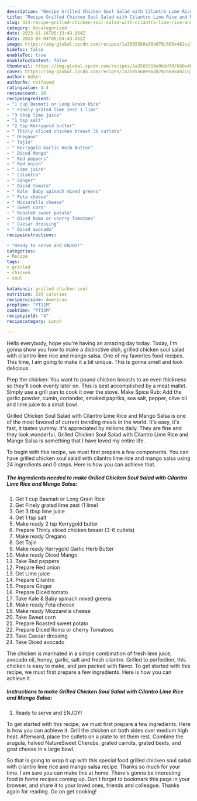 ```yaml
---
description: "Recipe Grilled Chicken Soul Salad with Cilantro Lime Rice and Mango Salsa yang Delicious}"
title: "Recipe Grilled Chicken Soul Salad with Cilantro Lime Rice and Mango Salsa yang Delicious}"
slug: 423-recipe-grilled-chicken-soul-salad-with-cilantro-lime-rice-and-mango-salsa-yang-delicious
category: Uncategorized
date: 2023-01-16T05:13:49.864Z
date: 2023-04-04T05:04:43.452Z
image: https://img-global.cpcdn.com/recipes/1a3585560e96dd70/680x482cq70/grilled-chicken-soul-salad-with-cilantro-lime-rice-and-mango-salsa-recipe-main-photo.jpg
hideToc: false
enableToc: true
enableTocContent: false
thumbnail: https://img-global.cpcdn.com/recipes/1a3585560e96dd70/680x482cq70/grilled-chicken-soul-salad-with-cilantro-lime-rice-and-mango-salsa-recipe-main-photo.jpg
cover: https://img-global.cpcdn.com/recipes/1a3585560e96dd70/680x482cq70/grilled-chicken-soul-salad-with-cilantro-lime-rice-and-mango-salsa-recipe-main-photo.jpg
author: Admin
authorAv: notfound
ratingvalue: 4.4
reviewcount: 10
recipeingredient:
- "1 cup Basmati or Long Grain Rice"
- " Finely grated lime zest 1 lime"
- "3 tbsp lime juice"
- "1 tsp salt"
- "2 tsp Kerrygold butter"
- " Thinly sliced chicken breast 36 cutlets"
- " Oregano"
- " Tajin"
- " Kerrygold Garlic Herb Butter"
- " Diced Mango"
- " Red peppers"
- " Red onion"
- " Lime juice"
- " Cilantro"
- " Ginger"
- " Diced tomato"
- " Kale  Baby spinach mixed greens"
- " Feta cheese"
- " Mozzarella cheese"
- " Sweet corn"
- " Roasted sweet potato"
- " Diced Roma or cherry Tomatoes"
- " Caesar dressing"
- " Diced avocado"
recipeinstructions:

- "Ready to serve and ENJOY!"
categories:
- Recipe
tags:
- grilled
- chicken
- soul

katakunci: grilled chicken soul 
nutrition: 293 calories
recipecuisine: American
preptime: "PT11M"
cooktime: "PT33M"
recipeyield: "4"
recipecategory: Lunch

---
```



Hello everybody, hope you're having an amazing day today. Today, I'm gonna show you how to make a distinctive dish, grilled chicken soul salad with cilantro lime rice and mango salsa. One of my favorites food recipes. This time, I am going to make it a bit unique. This is gonna smell and look delicious.

Prep the chicken: You want to pound chicken breasts to an even thickness so they&#39;ll cook evenly later on. This is best accomplished by a meat mallet. Simply use a grill pan to cook it over the stove. Make Spice Rub: Add the garlic powder, cumin, coriander, smoked paprika, sea salt, pepper, olive oil and lime juice to a small bowl.

Grilled Chicken Soul Salad with Cilantro Lime Rice and Mango Salsa is one of the most favored of current trending meals in the world. It's easy, it's fast, it tastes yummy. It's appreciated by millions daily. They are fine and they look wonderful. Grilled Chicken Soul Salad with Cilantro Lime Rice and Mango Salsa is something that I have loved my entire life.


To begin with this recipe, we must first prepare a few components. You can have grilled chicken soul salad with cilantro lime rice and mango salsa using 24 ingredients and 0 steps. Here is how you can achieve that.

<!--inarticleads1-->

##### The ingredients needed to make Grilled Chicken Soul Salad with Cilantro Lime Rice and Mango Salsa:

1. Get 1 cup Basmati or Long Grain Rice
1. Get  Finely grated lime zest (1 lime)
1. Get 3 tbsp lime juice
1. Get 1 tsp salt
1. Make ready 2 tsp Kerrygold butter
1. Prepare  Thinly sliced chicken breast (3-6 cutlets)
1. Make ready  Oregano
1. Get  Tajin
1. Make ready  Kerrygold Garlic Herb Butter
1. Make ready  Diced Mango
1. Take  Red peppers
1. Prepare  Red onion
1. Get  Lime juice
1. Prepare  Cilantro
1. Prepare  Ginger
1. Prepare  Diced tomato
1. Take  Kale &amp; Baby spinach mixed greens
1. Make ready  Feta cheese
1. Make ready  Mozzarella cheese
1. Take  Sweet corn
1. Prepare  Roasted sweet potato
1. Prepare  Diced Roma or cherry Tomatoes
1. Take  Caesar dressing
1. Take  Diced avocado


The chicken is marinated in a simple combination of fresh lime juice, avocado oil, honey, garlic, salt and fresh cilantro. Grilled to perfection, this chicken is easy to make, and jam packed with flavor. To get started with this recipe, we must first prepare a few ingredients. Here is how you can achieve it. 

<!--inarticleads2-->

##### Instructions to make Grilled Chicken Soul Salad with Cilantro Lime Rice and Mango Salsa:


1. Ready to serve and ENJOY!

To get started with this recipe, we must first prepare a few ingredients. Here is how you can achieve it. Grill the chicken on both sides over medium high heat. Afterward, place the cutlets on a plate to let them rest. Combine the arugula, halved NatureSweet Cherubs, grated carrots, grated beets, and goat cheese in a large bowl. 

So that is going to wrap it up with this special food grilled chicken soul salad with cilantro lime rice and mango salsa recipe. Thanks so much for your time. I am sure you can make this at home. There's gonna be interesting food in home recipes coming up. Don't forget to bookmark this page in your browser, and share it to your loved ones, friends and colleague. Thanks again for reading. Go on get cooking!
